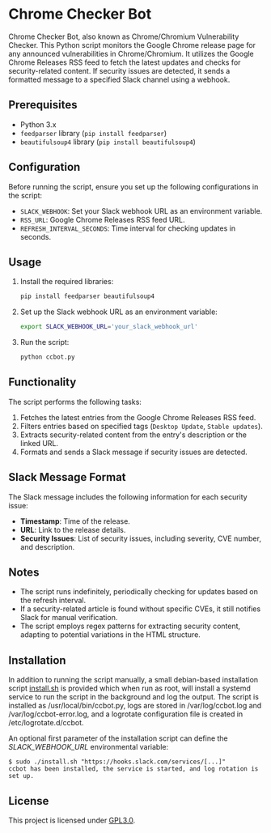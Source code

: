 # Chrome Checker Bot

Chrome Checker Bot, also known as Chrome/Chromium Vulnerability Checker. This Python script monitors the Google Chrome release page for any announced vulnerabilities in Chrome/Chromium. It utilizes the Google Chrome Releases RSS feed to fetch the latest updates and checks for security-related content. If security issues are detected, it sends a formatted message to a specified Slack channel using a webhook.

## Prerequisites
- Python 3.x
- `feedparser` library (`pip install feedparser`)
- `beautifulsoup4` library (`pip install beautifulsoup4`)

## Configuration
Before running the script, ensure you set up the following configurations in the script:

- `SLACK_WEBHOOK`: Set your Slack webhook URL as an environment variable.
- `RSS_URL`: Google Chrome Releases RSS feed URL.
- `REFRESH_INTERVAL_SECONDS`: Time interval for checking updates in seconds.

## Usage
1. Install the required libraries:

    ```bash
    pip install feedparser beautifulsoup4
    ```

2. Set up the Slack webhook URL as an environment variable:

    ```bash
    export SLACK_WEBHOOK_URL='your_slack_webhook_url'
    ```

3. Run the script:

    ```bash
    python ccbot.py
    ```

## Functionality

The script performs the following tasks:

1. Fetches the latest entries from the Google Chrome Releases RSS feed.
2. Filters entries based on specified tags (`Desktop Update`, `Stable updates`).
3. Extracts security-related content from the entry's description or the linked URL.
4. Formats and sends a Slack message if security issues are detected.

## Slack Message Format
The Slack message includes the following information for each security issue:

- **Timestamp**: Time of the release.
- **URL**: Link to the release details.
- **Security Issues**: List of security issues, including severity, CVE number, and description.

## Notes
- The script runs indefinitely, periodically checking for updates based on the refresh interval.
- If a security-related article is found without specific CVEs, it still notifies Slack for manual verification.
- The script employs regex patterns for extracting security content, adapting to potential variations in the HTML structure.

## Installation
In addition to running the script manually, a small debian-based installation script [install.sh](install.sh) is provided which when run as root, will install a systemd service to run the script in the background and log the output. The script is installed as /usr/local/bin/ccbot.py, logs are stored in /var/log/ccbot.log and /var/log/ccbot-error.log, and a logrotate configuration file is created in /etc/logrotate.d/ccbot.

An optional first parameter of the installation script can define the _SLACK_WEBHOOK_URL_ environmental variable:

```
$ sudo ./install.sh "https://hooks.slack.com/services/[...]"
ccbot has been installed, the service is started, and log rotation is set up.
```

## License
This project is licensed under [GPL3.0](/LICENSE).
